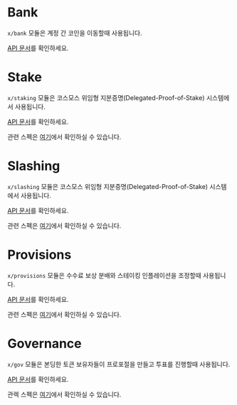 # Bank

`x/bank` 모듈은 계정 간 코인을 이동할때 사용됩니다.

[API 문서](https://godoc.org/github.com/tendermint/classic/sdk/x/bank)를 확인하세요.

# Stake

`x/staking` 모듈은 코스모스 위임형 지분증명(Delegated-Proof-of-Stake) 시스템에서 사용됩니다.

[API 문서](https://godoc.org/github.com/tendermint/classic/sdk/x/staking)를 확인하세요.

관련 스펙은 [여기](https://github.com/tendermint/classic/sdk/tree/master/docs/spec/staking)에서 확인하실 수 있습니다.


# Slashing

`x/slashing` 모듈은 코스모스 위임형 지분증명(Delegated-Proof-of-Stake) 시스템에서 사용됩니다.

[API 문서](https://godoc.org/github.com/tendermint/classic/sdk/x/slashing)를 확인하세요.

관련 스펙은 [여기](https://github.com/tendermint/classic/sdk/tree/master/docs/spec/slashing)에서 확인하실 수 있습니다.

# Provisions

`x/provisions` 모듈은 수수료 보상 분배와 스테이킹 인플레이션을 조정할때 사용됩니다.

[API 문서](https://godoc.org/github.com/tendermint/classic/sdk/x/distribution)를 확인하세요.

관련 스펙은 [여기](https://github.com/tendermint/classic/sdk/tree/master/docs/spec/distribution)에서 확인하실 수 있습니다.

# Governance

`x/gov` 모듈은 본딩한 토큰 보유자들이 프로포절을 만들고 투표를 진행할때 사용됩니다.

[API 문서](https://godoc.org/github.com/tendermint/classic/sdk/x/gov)를 확인하세요.

관렉 스펙은 [여기](https://github.com/tendermint/classic/sdk/tree/master/docs/spec/governance)에서 확인하실 수 있습니다.
